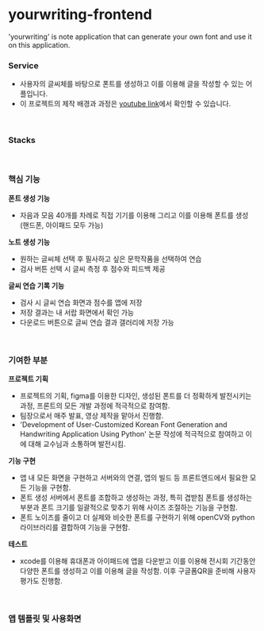 # yourwriting-frontend
'yourwriting' is note application that can generate your own font and use it on this application. 

### Service

- 사용자의 글씨체를 바탕으로 폰트를 생성하고 이를 이용해 글을 작성할 수 있는 어플입니다.
- 이 프로젝트의 제작 배경과 과정은 [youtube link](https://www.youtube.com/watch?v=snZSz7RWGZE&list=LL&index=5&t=24s)에서 확인할 수 있습니다.

<br/>

### Stacks


<br/>

### 핵심 기능

**폰트 생성 기능**

- 자음과 모음 40개를 차례로 직접 기기를 이용해 그리고 이를 이용해 폰트를 생성 (핸드폰, 아이패드 모두 가능)

**노트 생성 기능**

- 원하는 글씨체 선택 후 필사하고 싶은 문학작품을 선택하여 연습
- 검사 버튼 선택 시 글씨 측정 후 점수와 피드백 제공

**글씨 연습 기록 기능**

- 검사 시 글씨 연습 화면과 점수를 앱에 저장
- 저장 결과는 내 서랍 화면에서 확인 가능
- 다운로드 버튼으로 글씨 연습 결과 갤러리에 저장 가능

<br/>

### 기여한 부분

**프로젝트 기획**

- 프로젝트의 기획, figma를 이용한 디자인, 생성된 폰트를 더 정확하게 발전시키는 과정, 프론트의 모든 개발 과정에 적극적으로 참여함.
- 팀장으로서 매주 발표, 영상 제작을 맡아서 진행함.
- 'Development of User-Customized Korean Font Generation and Handwriting Application Using Python' 논문 작성에 적극적으로 참여하고 이에 대해 교수님과 소통하며 발전시킴.

**기능 구현**

- 앱 내 모든 화면을 구현하고 서버와의 연결, 앱의 빌드 등 프론트엔드에서 필요한 모든 기능을 구현함.
- 폰트 생성 서버에서 폰트를 조합하고 생성하는 과정, 특히 겹받침 폰트를 생성하는 부분과 폰트 크기를 일괄적으로 맞추기 위해 사이즈 조절하는 기능을 구현함.
- 폰트 노이즈를 줄이고 더 실제와 비슷한 폰트를 구현하기 위해 openCV와 python라이브러리를 결합하여 기능을 구현함.

**테스트**

- xcode를 이용해 휴대폰과 아이패드에 앱을 다운받고 이를 이용해 전시회 기간동안 다양한 폰트를 생성하고 이를 이용해 글을 작성함. 이후 구글폼QR을 준비해 사용자 평가도 진행함.

<br/>

### 앱 템플릿 및 사용화면

